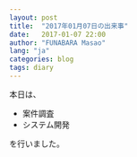 ```yaml
---
layout: post
title:  "2017年01月07日の出来事"
date:   2017-01-07 22:00
author: "FUNABARA Masao"
lang: "ja"
categories: blog
tags: diary
---
```


本日は、

* 案件調査
* システム開発

を行いました。
